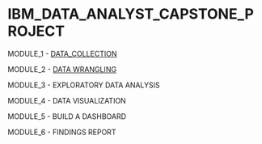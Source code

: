 # IBM_DATA_ANALYST_CAPSTONE_PROJECT
 MODULE_1 - [DATA_COLLECTION](https://github.com/Safrin03/IBM_DA_Capstone_Project/tree/cb1759ac10f408c5a69b791379554d641db25bf8/Module%201%20-%20Data%20Collection) 
 
 MODULE_2 - [DATA WRANGLING](https://github.com/Safrin03/IBM_DA_Capstone_Project/tree/74c22db9192d2cc5e72056c1433dd93c37d7dff3/Module%202%20-%20Data%20Wrangling) 
 
 MODULE_3 - EXPLORATORY DATA ANALYSIS
 
 MODULE_4 - DATA VISUALIZATION
 
 MODULE_5 - BUILD A DASHBOARD
 
 MODULE_6 - FINDINGS REPORT 
